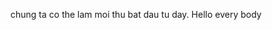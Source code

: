 chung ta co the lam moi thu bat dau tu day. Hello every body

<!---
oscarwise59/oscarwise59 is a ✨ special ✨ repository because its `README.md` (this file) appears on your GitHub profile.
You can click the Preview link to take a look at your changes.
--->
